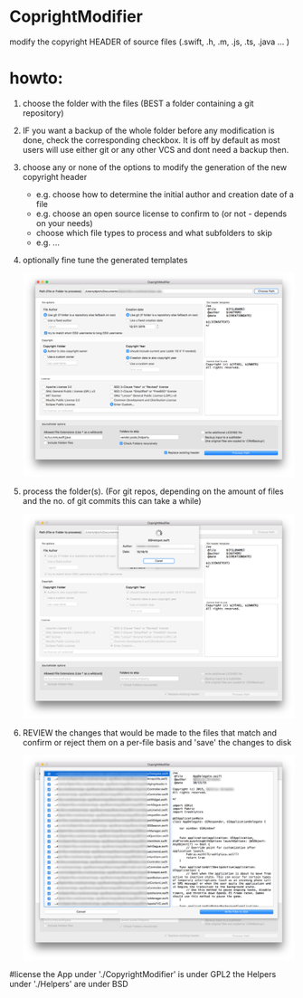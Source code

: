 CoprightModifier
================

modify the copyright HEADER of source files (.swift, .h, .m, .js, .ts, .java ... )

howto:
====

1. choose the folder with the files (BEST a folder containing a git repository)

2. IF you want a backup of the whole folder before any modification is done, check the corresponding checkbox. It is off by default as most users will use either git or any other VCS and dont need a backup then.

3. choose any or none of the options to modify the generation of the new copyright header
	- e.g. choose how to determine the initial author and creation date of a file
	- e.g. choose an open source license to confirm to (or not - depends on your needs)
	- choose which file types to process and what subfolders to skip
	- e.g. ...
	
4. optionally fine tune the generated templates

	![Main Interface](./README-Files/1.png)

5. process the folder(s). (For git repos, depending on the amount of files and the no. of git commits this can take a while)

	![Progress indicator](./README-Files/2.png)


6. REVIEW the changes that would be made to the files that match and confirm or reject them on a per-file basis and 'save' the changes to disk

	![Review changed interface](./README-Files/3.png)
	
#license
the App under './CopyrightModifier' is under GPL2
the Helpers under './Helpers' are under BSD